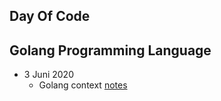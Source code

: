 ## Day Of Code

## Golang Programming Language
- 3 Juni 2020
	- Golang context [notes](https://github.com/s00y444/SANDBOX/blob/master/go/context/README.MD)